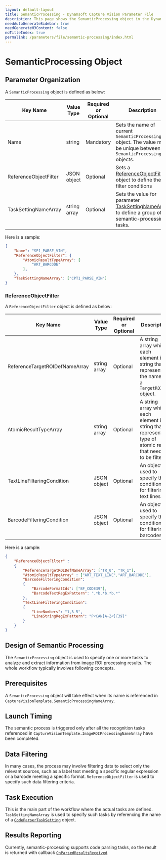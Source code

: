 ```yaml
---
layout: default-layout
title: SemanticProcessing - Dynamsoft Capture Vision Parameter File
description: This page shows the SemanticProcessing object in the Dynamsoft Capture Vision Parameter File. 
needAutoGenerateSidebar: true
needGenerateH3Content: false
noTitleIndex: true
permalink: /parameters/file/semantic-processing/index.html
---
```


# SemanticProcessing Object

## Parameter Organization

A `SemanticProcessing` object is defined as below:

| Key Name | Value Type | Required or Optional | Description |
|---|---|---|---|
| Name | string | Mandatory | Sets the name of current `SemanticProcessing` object. The value must be unique between all `SemanticProcessing` objects. |
| ReferenceObjectFilter | JSON object | Optional | Sets a [ReferenceObjectFilter](#referenceobjectfilter) object to define the filter conditions |
| TaskSettingNameArray | string array | Optional | Sets the value for parameter [TaskSettingNameArray]({{site.parameters_reference}}task-setting-name-array.html) to define a group of semantic-processing tasks. |

Here is a sample:

```JSON
{
    "Name": "SP1_PARSE_VIN",
    "ReferenceObjectFilter": {
        "AtomicResultTypeArray": [
            "ART_BARCODE"
        ],
    }, 
    "TaskSettingNameArray": ["CPT1_PARSE_VIN"] 
}
```

### ReferenceObjectFilter

A `ReferenceObjectFilter` object is defined as below:

| Key Name | Value Type | Required or Optional | Description |
|---|---|---|---|
| ReferenceTargetROIDefNameArray | string array | Optional | A string array while each element is a string that represents the name of a `TargetROIDef` object. |
| AtomicResultTypeArray | string array | Optional | A string array while each element is a string that represents a type of atomic result that needs to be filtered |
| TextLineFilteringCondition | JSON object | Optional | An object used to specify the conditions for filtering text lines. |
| BarcodeFilteringCondition | JSON object | Optional | An object used to specify the conditions for filtering barcodes. |

Here is a sample:

```JSON
{
    "ReferenceObjectFilter" :
    {  
        "ReferenceTargetROIDefNameArray": ["TR_0", "TR_1"], 
        "AtomicResultTypeArray" : ["ART_TEXT_LINE","ART_BARCODE"], 
        "BarcodeFilteringCondition": 
        {
            "BarcodeFormatIds": ["BF_CODE39"], 
            "BarcodeTextRegExPattern": ".*b.*b.*b.*"
        },
        "TextLineFilteringCondition":
        {
            "LineNumbers": "1,3-5",  
            "LineStringRegExPattern": "P<CAN[A-Z<]{39}"
        }
    }
}
```

## Design of Semantic Processing

The `SemanticProcessing` object is used to specify one or more tasks to analyze and extract information from image ROI processing results. The whole workflow typically involves following concepts.

## Prerequisites

A `SemanticProcessing` object will take effect when its name is referenced in `CaptureVisionTemplate.SemanticProcessingNameArray`.

## Launch Timing

The semantic process is triggered only after all the recognition tasks referenced in `CaptureVisionTemplate.ImageROIProcessingNameArray` have been completed.

## Data Filtering

In many cases, the process may involve filtering data to select only the relevant sources, such as a label text meeting a specific regular expression or a barcode meeting a specific format. `ReferenceObjectFilter` is used to specify such data filtering criteria.

## Task Execution

This is the main part of the workflow where the actual tasks are defined. `TaskSettingNameArray` is used to specify such tasks by referencing the name of a [`CodeParserTaskSetting`]({{site.parameter}}file/task-settings/code-parser-task-settings.html) object.

## Results Reporting

Currently, semantic-processing supports code parsing tasks, so the result is returned with callback [`OnParsedResultsReceived`]().
